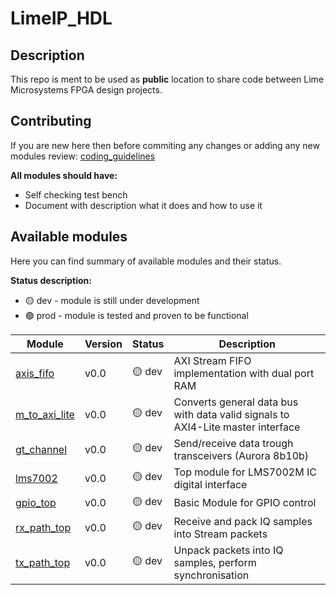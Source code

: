# LimeIP_HDL

## Description
This repo is ment to be used as **public** location to share code between Lime Microsystems FPGA design projects. 

## Contributing
If you are new here then before commiting any changes or adding any new modules review:
 [coding_guidelines](https://github.com/myriadrf/LimeIP_HDL/blob/main/doc/coding_guidelines.md)

**All modules should have:**
- Self checking test bench
- Document with description what it does and how to use it

## Available modules
Here you can find summary of available modules and their status. <br>

**Status description:** <br>
- :yellow_circle: dev  - module is still under development <br>
- :green_circle: prod - module is tested and proven to be functional

| Module | Version | Status | Description |
| ---  | --- | --- | --- |
|[axis_fifo](./axis_fifo/)| v0.0 | :yellow_circle: dev | AXI Stream FIFO implementation with dual port RAM
|[m_to_axi_lite](https://github.com/myriadrf/LimeIP_HDL/tree/main/m_to_axi_lite)| v0.0 | :yellow_circle: dev | Converts general data bus with data valid signals to AXI4-Lite master interface |
|[gt_channel](https://github.com/myriadrf/LimeIP_HDL/tree/main/gt_channel)| v0.0 | :yellow_circle: dev | Send/receive data trough transceivers (Aurora 8b10b) |
|[lms7002](https://github.com/myriadrf/LimeIP_HDL/tree/main/lms7002)| v0.0 | :yellow_circle: dev | Top module for LMS7002M IC digital interface |
|[gpio_top](https://github.com/myriadrf/LimeIP_HDL/tree/main/gpio_top)| v0.0 | :yellow_circle: dev | Basic Module for GPIO control
|[rx_path_top](./rx_path_top/)| v0.0 | :yellow_circle: dev | Receive and pack IQ samples into Stream packets
|[tx_path_top](./tx_path_top/)| v0.0 | :yellow_circle: dev | Unpack packets into IQ samples, perform synchronisation


